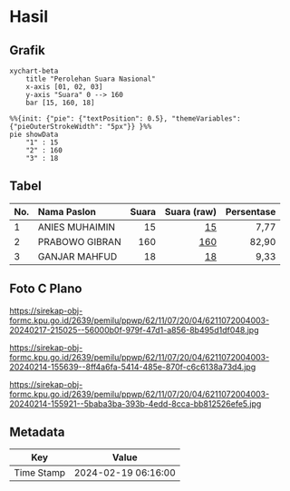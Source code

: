 # Hasil

## Grafik

```mermaid
xychart-beta
    title "Perolehan Suara Nasional"
    x-axis [01, 02, 03]
    y-axis "Suara" 0 --> 160
    bar [15, 160, 18]
```

```mermaid
%%{init: {"pie": {"textPosition": 0.5}, "themeVariables": {"pieOuterStrokeWidth": "5px"}} }%%
pie showData
    "1" : 15
    "2" : 160
    "3" : 18
```

## Tabel

| No. | Nama Paslon    | Suara | Suara (raw) | Persentase |
|:--- |:-------------- | -----:| -----------:| ----------:|
| 1   | ANIES MUHAIMIN | 15    | [15][p-1]   | 7,77       |
| 2   | PRABOWO GIBRAN | 160   | [160][p-2]  | 82,90      |
| 3   | GANJAR MAHFUD  | 18    | [18][p-3]   | 9,33       |


[p-1]: https://github.com/gigit-pemilu/pemilu-2024/blob/main/pilpres/hitung-suara/sub/62-kalimantan-tengah/sub/11-pulang-pisau/sub/07-jabiren/sub/2004-sakakajang/sub/003-tps/sub/paslon-1.txt
[p-2]: https://github.com/gigit-pemilu/pemilu-2024/blob/main/pilpres/hitung-suara/sub/62-kalimantan-tengah/sub/11-pulang-pisau/sub/07-jabiren/sub/2004-sakakajang/sub/003-tps/sub/paslon-2.txt
[p-3]: https://github.com/gigit-pemilu/pemilu-2024/blob/main/pilpres/hitung-suara/sub/62-kalimantan-tengah/sub/11-pulang-pisau/sub/07-jabiren/sub/2004-sakakajang/sub/003-tps/sub/paslon-3.txt

## Foto C Plano

https://sirekap-obj-formc.kpu.go.id/2639/pemilu/ppwp/62/11/07/20/04/6211072004003-20240217-215025--56000b0f-979f-47d1-a856-8b495d1df048.jpg

https://sirekap-obj-formc.kpu.go.id/2639/pemilu/ppwp/62/11/07/20/04/6211072004003-20240214-155639--8ff4a6fa-5414-485e-870f-c6c6138a73d4.jpg

https://sirekap-obj-formc.kpu.go.id/2639/pemilu/ppwp/62/11/07/20/04/6211072004003-20240214-155921--5baba3ba-393b-4edd-8cca-bb812526efe5.jpg


## Metadata

| Key        | Value               |
| ---------- | ------------------- |
| Time Stamp | 2024-02-19 06:16:00 |



